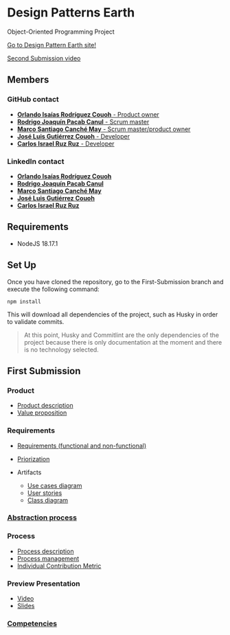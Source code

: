# Design Patterns Earth
Object-Oriented Programming Project

[Go to Design Pattern Earth site!](https://majestic-chaja-a166a7.netlify.app/)

[Second Submission video](https://app.animaker.com/animo/nYfHRXoUt3uCnTd7/)

## Members

### GitHub contact

- [**Orlando Isaías Rodríguez Couoh** - Product owner](https://github.com/IsaiasRdzc) 
- [**Rodrigo Joaquín Pacab Canul** - Scrum master](https://github.com/iKinoo)
- [**Marco Santiago Canché May** - Scrum master/product owner](https://github.com/MarcoSIIIU)
- [**José Luis Gutiérrez Couoh** - Developer](https://github.com/Josegutierrezcouoh)
- [**Carlos Israel Ruz Ruz** - Developer](https://github.com/XxCharlyRuzxX)

### LinkedIn contact

- [**Orlando Isaías Rodríguez Couoh**](www.linkedin.com/in/isaiasrdzc)
- [**Rodrigo Joaquín Pacab Canul**](https://www.linkedin.com/in/rodrigo-pacab/)
- [**Marco Santiago Canché May**](https://www.linkedin.com/in/marcocanchemscm/)
- [**José Luis Gutiérrez Couoh**](https://www.linkedin.com/in/josé-gutiérrez-96a3bb28b/)
- [**Carlos Israel Ruz Ruz**](https://www.linkedin.com/in/carlos-israel-ruz-ruz-55092028a/)


## Requirements

- NodeJS 18.17.1

## Set Up

Once you have cloned the repository, go to the First-Submission branch and execute the following command:

```console
npm install
```

This will download all dependencies of the project, such as Husky in order to validate commits.
> At this point, Husky and Commitlint are the only dependencies of the project because there is only documentation at the moment and there is no technology selected.

## First Submission

### Product

- [Product description](Documentation/Product/Product_description.md)
- [Value proposition](Documentation/Product/Value_Proposition.md)

### Requirements

- [Requirements (functional and non-functional)](Documentation/Design/Requirements.md)
- [Priorization](Documentation/Design/prioritazion.md)
- Artifacts
    
    - [Use cases diagram](Documentation/Design/Use_Cases_Diagram.png)
    - [User stories](Documentation/Design/User_stories.md)
    - [Class diagram](Documentation/Design/classDiagram.md)
### [Abstraction process](Documentation/Design/classes.md)

### Process

- [Process description](Documentation/Process/Process_Description.md)
- [Process management](Documentation/Process/Process_Management.md)
- [Individual Contribution Metric](Documentation/Process/IndividualContributionMetric.md)


### Preview Presentation
    
- [Video](https://youtu.be/1Cm66H1yLIY)
- [Slides](Documentation/Process/Slides.pdf)

### [Competencies](Documentation/Competencies/Competencies.md)


